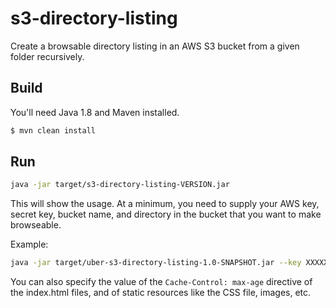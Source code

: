 # s3-directory-listing

Create a browsable directory listing in an AWS S3 bucket from a given folder recursively.

## Build

You'll need Java 1.8 and Maven installed.

```bash
$ mvn clean install
```

## Run

```bash
java -jar target/s3-directory-listing-VERSION.jar
```

This will show the usage. At a minimum, you need to supply your AWS key, secret key, bucket name, and directory in the bucket that you want to make browseable.

Example:

```bash
java -jar target/uber-s3-directory-listing-1.0-SNAPSHOT.jar --key XXXXXXXXXXXXXXXXXXXX --secret ihx3nCJKCp+ubYX6u29wb70OraTJ6uiGaZYKCpER --bucket cdn.kaazing.com --root releases
```

You can also specify the value of the `Cache-Control: max-age` directive of the index.html files, and of static resources like the CSS file, images, etc.